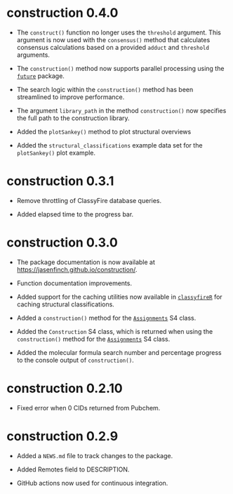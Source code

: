 # construction 0.4.0

* The `construct()` function no longer uses the `threshold` argument. 
This argument is now used with the `consensus()` method that calculates consensus calculations based on a provided `adduct` and `threshold` arguments.

* The `construction()` method now supports parallel processing using the [`future`](https://future.futureverse.org/) package.

* The search logic within the `construction()` method has been streamlined to improve performance.

* The argument `library_path` in the method `construction()` now specifies the full path to the construction library.

* Added the `plotSankey()` method to plot structural overviews 

* Added the `structural_classifications` example data set for the `plotSankey()` plot example.

# construction 0.3.1

* Remove throttling of ClassyFire database queries.

* Added elapsed time to the progress bar.

# construction 0.3.0

* The package documentation is now available at <https://jasenfinch.github.io/construction/>.

* Function documentation improvements.

* Added support for the caching utilities now available in [`classyfireR`](https://aberhrml.github.io/classyfireR/) for caching structural classifications.

* Added a `construction()` method for the [`Assignments`](https://aberhrml.github.io/assignments/reference/Assignment-class.html) S4 class.

* Added the `Construction` S4 class, which is returned when using the `construction()` method for the [`Assignments`](https://aberhrml.github.io/assignments/reference/Assignment-class.html) S4 class.

* Added the molecular formula search number and percentage progress to the console output of `construction()`.

# construction 0.2.10

* Fixed error when 0 CIDs returned from Pubchem.

# construction 0.2.9

* Added a `NEWS.md` file to track changes to the package.

* Added Remotes field to DESCRIPTION.

* GitHub actions now used for continuous integration.
